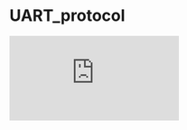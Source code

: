 # UART_protocol
![alt tag](https://github.com/ChristianPalmiero/UART_protocol/master/Flow_chart.pdf)
